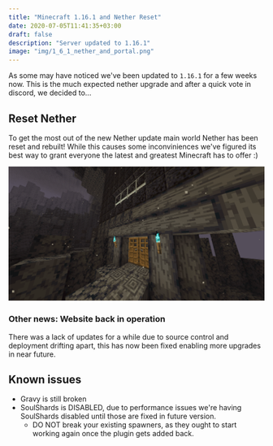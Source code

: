 ```yaml
---
title: "Minecraft 1.16.1 and Nether Reset"
date: 2020-07-05T11:41:35+03:00
draft: false
description: "Server updated to 1.16.1"
image: "img/1_6_1_nether_and_portal.png"
---
```

As some may have noticed we've been updated to `1.16.1` for a few weeks now. This is the much expected nether upgrade and after a quick vote in discord, we decided to...
<!--more-->

## Reset Nether

To get the most out of the new Nether update main world Nether has been reset and rebuilt!
While this causes some inconviniences we've figured its best way to grant everyone the latest and greatest Minecraft has to offer :)

![Soul torches and basalt are just one of the few neat blocks for building!](/img/1_6_1_soul_torches_and_house.png)

### Other news: Website back in operation

There was a lack of updates for a while due to source control and deployment drifting apart, this has now been fixed enabling more upgrades in near future.

## Known issues

* Gravy is still broken
* SoulShards is DISABLED, due to performance issues we're having SoulShards disabled until those are fixed in future version.
  * DO NOT break your existing spawners, as they ought to start working again once the plugin gets added back.
